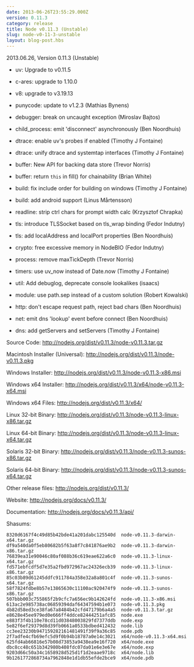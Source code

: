 ```yaml
---
date: 2013-06-26T23:55:29.000Z
version: 0.11.3
category: release
title: Node v0.11.3 (Unstable)
slug: node-v0-11-3-unstable
layout: blog-post.hbs
---
```


2013.06.26, Version 0.11.3 (Unstable)

* uv: Upgrade to v0.11.5

* c-ares: upgrade to 1.10.0

* v8: upgrade to v3.19.13

* punycode: update to v1.2.3 (Mathias Bynens)

* debugger: break on uncaught exception (Miroslav Bajtos)

* child_process: emit 'disconnect' asynchronously (Ben Noordhuis)

* dtrace: enable uv's probes if enabled (Timothy J Fontaine)

* dtrace: unify dtrace and systemtap interfaces (Timothy J Fontaine)

* buffer: New API for backing data store (Trevor Norris)

* buffer: return `this` in fill() for chainability (Brian White)

* build: fix include order for building on windows (Timothy J Fontaine)

* build: add android support (Linus Mårtensson)

* readline: strip ctrl chars for prompt width calc (Krzysztof Chrapka)

* tls: introduce TLSSocket based on tls_wrap binding (Fedor Indutny)

* tls: add localAddress and localPort properties (Ben Noordhuis)

* crypto: free excessive memory in NodeBIO (Fedor Indutny)

* process: remove maxTickDepth (Trevor Norris)

* timers: use uv_now instead of Date.now (Timothy J Fontaine)

* util: Add debuglog, deprecate console lookalikes (isaacs)

* module: use path.sep instead of a custom solution (Robert Kowalski)

* http: don't escape request path, reject bad chars (Ben Noordhuis)

* net: emit dns 'lookup' event before connect (Ben Noordhuis)

* dns: add getServers and setServers (Timothy J Fontaine)


Source Code: http://nodejs.org/dist/v0.11.3/node-v0.11.3.tar.gz

Macintosh Installer (Universal): http://nodejs.org/dist/v0.11.3/node-v0.11.3.pkg

Windows Installer: http://nodejs.org/dist/v0.11.3/node-v0.11.3-x86.msi

Windows x64 Installer: http://nodejs.org/dist/v0.11.3/x64/node-v0.11.3-x64.msi

Windows x64 Files: http://nodejs.org/dist/v0.11.3/x64/

Linux 32-bit Binary: http://nodejs.org/dist/v0.11.3/node-v0.11.3-linux-x86.tar.gz

Linux 64-bit Binary: http://nodejs.org/dist/v0.11.3/node-v0.11.3-linux-x64.tar.gz

Solaris 32-bit Binary: http://nodejs.org/dist/v0.11.3/node-v0.11.3-sunos-x86.tar.gz

Solaris 64-bit Binary: http://nodejs.org/dist/v0.11.3/node-v0.11.3-sunos-x64.tar.gz

Other release files: http://nodejs.org/dist/v0.11.3/

Website: http://nodejs.org/docs/v0.11.3/

Documentation: http://nodejs.org/docs/v0.11.3/api/

Shasums:

```
8320d6167f4c49d85b42bde41a201dabc125540d  node-v0.11.3-darwin-x64.tar.gz
df9a540da0f5eb80682b5f63a8f7c841876ae9b2  node-v0.11.3-darwin-x86.tar.gz
76839ea31e90046c80af088b36c619eae622a6c0  node-v0.11.3-linux-x64.tar.gz
fd571ebfcdf5d7e35a2fbd972967ac24326ecb39  node-v0.11.3-linux-x86.tar.gz
85c03b89d61245ddfc911784a358e32a8a801c4f  node-v0.11.3-sunos-x64.tar.gz
58f7824fdbe8b57e13865630c11100ac920474f9  node-v0.11.3-sunos-x86.tar.gz
507bbb003c755865f2b9cfc7a656ec9b142624fd  node-v0.11.3-x86.msi
613ac2e985738ac06859394daf64347594b1e073  node-v0.11.3.pkg
4b82d58ed3ce38fa67a8484b42cfd47179b6a4a5  node-v0.11.3.tar.gz
e8628e45ee979ed0e666ff4ddce82444251afc85  node.exe
e883f3f4b110e78cd11d03848003829fd7377ddb  node.exp
5e82f6ef29379d8d39fb0661a0533bdbed412432  node.lib
cc3ee23230b947159282161481491f39f9a36c85  node.pdb
2f7adfe4cfb69efc5d9f0b94b18787a0e14c3021  x64/node-v0.11.3-x64.msi
625fd4ab66816e57b08d73853a9438ea9e16f720  x64/node.exe
dbc8cc48c651b342980b408fdc07da01e6e3e67e  x64/node.exp
9203d66c50a34c1658928d525d1f1d2eaae9718c  x64/node.lib
9b1261772868734a7962848e1d1db55efde2bce9  x64/node.pdb
```
